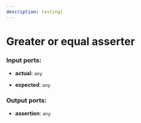 ```yaml
---
description: testing]
---
```


# Greater or equal asserter

### Input ports:

* __actual__: `any`


* __expected__: `any`

### Output ports:

* __assertion__: `any`

